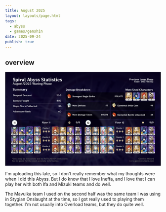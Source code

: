```yaml
---
title: August 2025
layout: layouts/page.html
tags:
  - abyss
  - games/genshin
date: 2025-09-24
publish: true
---
```

## overview
![Abyss Overview](./photos/08-25_abyss.png)

I'm uploading this late, so I don't really remember what my thoughts were when I did this Abyss. But I do know that I love Ineffa, and I love that I can play her with both Ifa and Mizuki teams and do well. 

The Mavuika team I used on the second half was the same team I was using in Stygian Onslaught at the time, so I got really used to playing them together. I'm not usually into Overload teams, but they do quite well.
